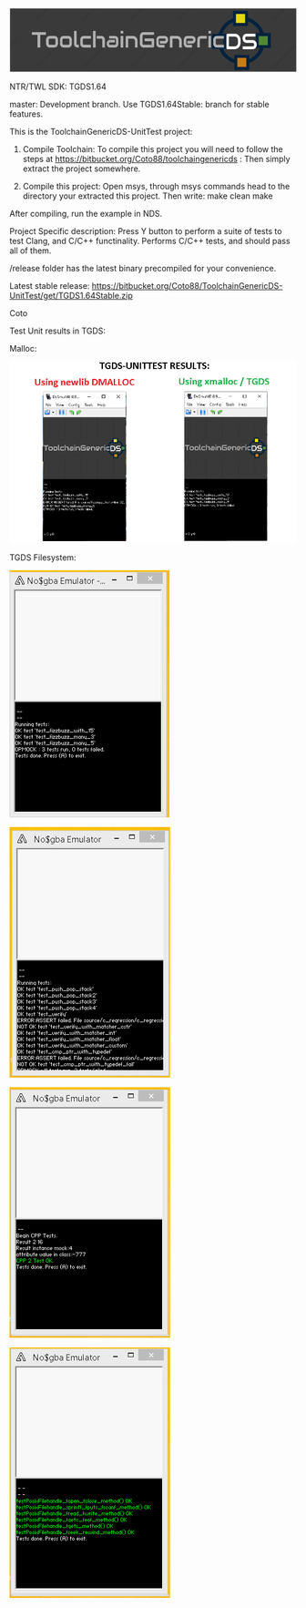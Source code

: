 ![ToolchainGenericDS](img/TGDS-Logo.png)

NTR/TWL SDK: TGDS1.64

master: Development branch. Use TGDS1.64Stable: branch for stable features.

This is the ToolchainGenericDS-UnitTest project:

1.	Compile Toolchain:
To compile this project you will need to follow the steps at https://bitbucket.org/Coto88/toolchaingenericds :
Then simply extract the project somewhere.

2.	Compile this project: 
Open msys, through msys commands head to the directory your extracted this project.
Then write:
make clean <enter>
make <enter>

After compiling, run the example in NDS. 

Project Specific description:
	Press Y button to perform a suite of tests to test Clang, and C/C++ functinality. Performs C/C++ tests, and should pass all of them.

/release folder has the latest binary precompiled for your convenience.

Latest stable release: https://bitbucket.org/Coto88/ToolchainGenericDS-UnitTest/get/TGDS1.64Stable.zip

	
Coto

Test Unit results in TGDS:

Malloc:

![ToolchainGenericDS](img/mallocComparison.png)


TGDS Filesystem:

![ToolchainGenericDS](img/fstest1.png)

![ToolchainGenericDS](img/fstest2.png)

![ToolchainGenericDS](img/fstest3.png)

![ToolchainGenericDS](img/fstest4.png)
